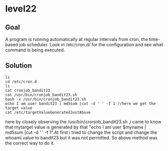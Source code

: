 # level22

## Goal

A program is running automatically at regular intervals from cron, the time-based job scheduler. Look in /etc/cron.d/ for the configuration and see what command is being executed.



## Solution
```
ls
cd /etc/cron.d
ls
cat cronjob_bandit23
cat /usr/bin/cronjob_bandit23.sh 
bash -x /usr/bin/cronjob_bandit23.sh 
echo I am user bandit23 | md5sum |cut -d ' ' -f 1 //here we get the target value
cat /etc/targetValueGeneratedJustAbove
```
here by closely observing the /usr/bin/cronjob_bandit23.sh ,i came to know that mytarget value is generated by that "echo I am user $myname | md5sum |cut -d ' ' -f 1".At first i tried to change the script and change the whoami value to bandit23 but it was not permitted. So above method was the correct way to do it.

